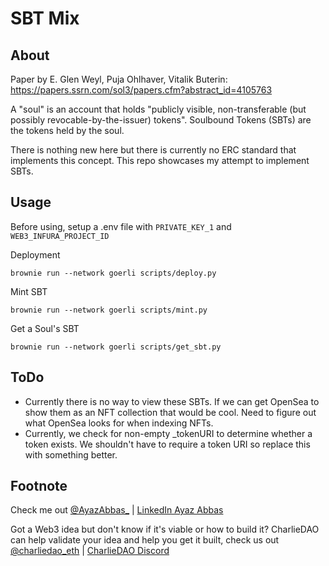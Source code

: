 # SBT Mix

## About

Paper by E. Glen Weyl, Puja Ohlhaver, Vitalik Buterin: https://papers.ssrn.com/sol3/papers.cfm?abstract_id=4105763

A "soul" is an account that holds "publicly visible, non-transferable (but possibly revocable-by-the-issuer) tokens". Soulbound Tokens (SBTs) are the tokens held by the soul.

There is nothing new here but there is currently no ERC standard that implements this concept. This repo showcases my attempt to implement SBTs.

## Usage

Before using, setup a .env file with `PRIVATE_KEY_1` and `WEB3_INFURA_PROJECT_ID`

Deployment
```
brownie run --network goerli scripts/deploy.py
```

Mint SBT
```
brownie run --network goerli scripts/mint.py
```

Get a Soul's SBT
```
brownie run --network goerli scripts/get_sbt.py
```

## ToDo

- Currently there is no way to view these SBTs. If we can get OpenSea to show them as an NFT collection that would be cool. Need to figure out what OpenSea looks for when indexing NFTs.
- Currently, we check for non-empty _tokenURI to determine whether a token exists. We shouldn't have to require a token URI so replace this with something better.


## Footnote

Check me out [@AyazAbbas_](https://twitter.com/AyazAbbas_) | [LinkedIn Ayaz Abbas](https://www.linkedin.com/in/ayaz-abbas/)

Got a Web3 idea but don't know if it's viable or how to build it? CharlieDAO can help validate your idea and help you get it built, check us out [@charliedao_eth](https://twitter.com/charliedao_eth) | [CharlieDAO Discord](https://discord.gg/zyRCeJnF69)
